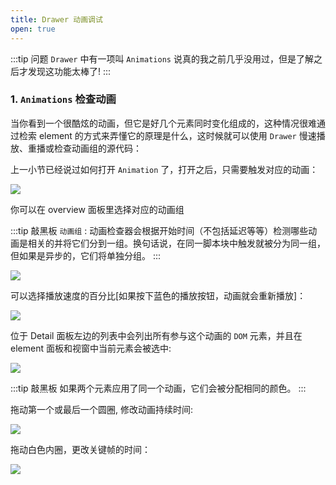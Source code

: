 ```yaml
---
title: Drawer 动画调试
open: true
---
```


:::tip 问题
`Drawer` 中有一项叫 `Animations` 说真的我之前几乎没用过，但是了解之后才发现这功能太棒了!
:::

### 1. `Animations` 检查动画

当你看到一个很酷炫的动画，但它是好几个元素同时变化组成的，这种情况很难通过检索 element 的方式来弄懂它的原理是什么，这时候就可以使用 `Drawer` 慢速播放、重播或检查动画组的源代码：

上一小节已经说过如何打开 `Animation` 了，打开之后，只需要触发对应的动画：

![](https://wingman-1300536089.file.myqcloud.com//chrome/C06/689_showanimation_01.gif)

你可以在 overview 面板里选择对应的动画组

:::tip 敲黑板
`动画组` : 动画检查器会根据开始时间（不包括延迟等等）检测哪些动画是相关的并将它们分到一组。换句话说，在同一脚本块中触发就被分为同一组，但如果是异步的，它们将单独分组。
:::

![](https://wingman-1300536089.file.myqcloud.com//chrome/C06/689_showanimation_02.gif)

可以选择播放速度的百分比[如果按下蓝色的播放按钮，动画就会重新播放]：

![](https://wingman-1300536089.file.myqcloud.com//chrome/C06/689_showanimation_05.gif)

位于 Detail 面板左边的列表中会列出所有参与这个动画的 `DOM` 元素，并且在 element 面板和视窗中当前元素会被选中:

![](https://wingman-1300536089.file.myqcloud.com//chrome/C06/689_showanimation_03.gif)

:::tip 敲黑板
如果两个元素应用了同一个动画，它们会被分配相同的颜色。
:::

拖动第一个或最后一个圆圈, 修改动画持续时间:

![](https://wingman-1300536089.file.myqcloud.com//chrome/C06/animation_edit01.gif)

拖动白色内圈，更改关键帧的时间：

![](https://wingman-1300536089.file.myqcloud.com//chrome/C06/animation_edit02.gif)
